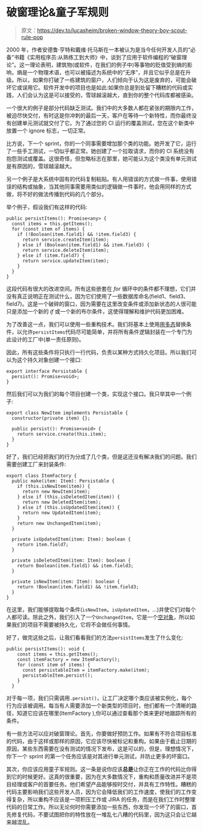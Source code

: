 # 破窗理论&童子军规则

> 原文：<https://dev.to/lucasheim/broken-window-theory-boy-scout-rule-pop>

2000 年，作者安德鲁·亨特和戴维·托马斯在一本被认为是当今任何开发人员的“必备”书籍《实用程序员:从熟练工到大师》中，谈到了应用于软件编程的“破窗理论”。这一理论表明，建筑物(或软件，在我们的例子中)等事物的贬值受到熵的影响，熵是一个物理术语，也可以被描述为系统中的“无序”，并且它似乎总是在升级。所以，如果你打破了一栋建筑的窗户，人们倾向于认为这是废弃的，可能会破坏它或误用它。软件开发中的项目也是如此:如果你总是到处留下糟糕的代码或实践，人们会认为这是可以接受的，雪球越滚越大，直到你的整个代码库都被感染。

一个很大的例子是部分代码缺乏测试。我们中的大多数人都在紧张的期限内工作，被迫尽快交付，有时这是你冲刺的最后一天，客户在等待一个新特性，而你最终没有创建单元测试就交付了它。为了通过您的 CI 运行的覆盖测试，您在这个新类中放置一个 ignore 标志，一切正常。

比方说，下一个 sprint，你的一个同事需要增加那个类的功能。她开发了它，运行了一些手工测试，一切似乎都正常。她创建了一个拉取请求，而你的 CI 系统没有抱怨测试或覆盖。这很奇怪，但忽略标志在那里，她可能认为这个类没有单元测试是有原因的，雪球越滚越大。

另一个例子是大系统中固有的代码复制粘贴。有人用错误的方式做一件事，使用错误的结构或抽象，当其他同事需要用类似的逻辑做一件事时，他会用同样的方式做，将不好的做法传播到代码的几个部分。

举个例子，假设我们有这样的代码:

```
public persistItems(): Promise<any> {
  const items = this.getItems();
  for (const item of items) {
    if (!Boolean(item.field1) && !item.field3) {
      return service.createItem(item);
    } else if (Boolean(item.field1) && item.field3) {
      return service.deleteItem(item);
    } else if (item.field7) {
      return service.updateItem(item);
    }
  }
} 
```

这段代码有很大的改进空间。所有这些嵌套在 *for* 循环中的条件都不理想，它们并没有真正说明正在测试什么，因为它们使用了一些数据库命名(field1、field3、field7)。这是一个破碎的窗口，因为需要在这里改变条件或添加新状态的人很可能只是添加一个新的 *if* 或一个新的布尔条件，这使得理解和维护代码更加困难。

为了改善这一点，我们可以使用一些重构技术。我们将基本上使用[用多态](https://sourcemaking.com/refactoring/replace-conditional-with-polymorphism)替换条件，以允许`persistItems`代码尽可能简单，并将所有条件逻辑封装在一个专门为此设计的工厂中(单一责任原则)。

因此，所有这些条件将只执行一行代码，负责以某种方式持久化项目。所以我们可以为这个持久对象创建一个接口:

```
export interface Persistable {
  persist(): Promise<void>;
} 
```

然后我们可以为我们的每个项目创建一个类，实现这个接口。我只举其中一个例子:

```
export class NewItem implements Persistable {
  constructor(private item) {};

  public persist(): Promise<void> {
    return service.create(this.item);
  }
} 
```

好了，我们已经把我们的行为分成了几个类，但是这还没有解决我们的问题。我们需要创建工厂来封装条件:

```
export class ItemFactory {
  public make(item: Item): Persistable {
    if (this.isNewItem(item)) {
      return new NewItem(item);
    } else if (this.isDeletedItem(item)) {
      return new DeletedItem(item);
    } else if (this.isUpdatedItem(item)) {
      return new UpdatedItem(item);
    }
    return new UnchangedItem(item);
  }

  private isUpdatedItem(item: Item): boolean {
    return item.field7;
  }

  private isDeletedItem(item: Item): boolean {
    return Boolean(item.field1) && item.field3;
  }

  private isNewItem(item: Item): boolean {
    return !Boolean(item.field1) && !item.field3;
  }
} 
```

在这里，我们能够提取每个条件(`isNewItem`，`isUpdatedItem`，...)并使它们对每个人都可读。除此之外，我们引入了一个`UnchangedItem`，它是一个[空对象](https://sourcemaking.com/design_patterns/null_object)，所以如果我们的项目不需要被持久化，它将不会做任何事情。

好了，做完这些之后，让我们看看我们的方法`persistItems`发生了什么变化:

```
public persistItems(): void {
    const items = this.getItems();
    const itemFactory = new ItemFactory();
    for (const item of items) {
      const persistableItem = itemFactory.make(item);
      persistableItem.persist();
    }
  } 
```

对于每一项，我们只需调用`.persist()`，让工厂决定哪个类应该被实例化，每个行为应该被调用。每当有人需要添加一个新类型的项目时，他们都有一个清晰的路径，知道它应该在哪里(ItemFactory ),你可以通过查看那个类来更好地跟踪所有的条件。

有一些方法可以应对破窗理论。首先，你要做好预防工作。如果有不符合项目标准的代码，由于这样或那样的原因，它应该尽快被标记和重构。如果由于截止日期的原因，某些东西需要在没有测试的情况下发布，这是可以的，但是，理想情况下，你下一个 sprint 的第一个任务应该是对其进行单元测试，并防止更多的坏窗口。

其次，你应该应用童子军规则。这一条是说你应该**总是**让你正在工作的代码比你得到它的时候更好。这真的很重要，因为在大多数情况下，重构和质量改进并不是项目经理或客户的首要任务。他们希望产品能够按时交付，并具有工作特性。糟糕的代码主要影响我们这些开发人员，因为它会降低我们的工作速度，使我们的工作变得复杂，所以重构不应该是一项积压工作或 JIRA 的任务，而是在我们工作时整理代码的日常工作。所以无论何时你需要添加一些东西，你发现一个坏了的窗口，首先修复代码，不要试图把你的特性放在一堆乱七八糟的代码里，因为这只会让它越来越混乱。